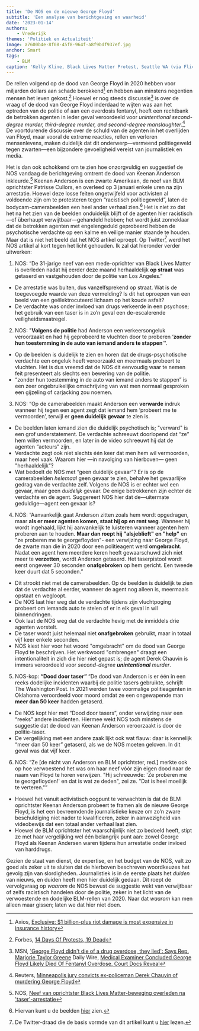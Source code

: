 ```yaml
---
title: 'De NOS en de nieuwe George Floyd'
subtitle: 'Een analyse van berichtgeving en waarheid'
date: '2023-01-14'
authors:
    - Vrederijk
themes: 'Politiek en Actualiteit'
image: a7600b4e-8f08-45f8-964f-a8f9bdf937ef.jpg
anchor: Smart
tags:
    - BLM
caption: 'Kelly Kline, Black Lives Matter Protest, Seattle WA (via Flickr)'
---
```


De rellen volgend op de dood van George Floyd in 2020 hebben voor miljarden dollars aan schade berokkend[^1] en hebben aan minstens negentien mensen het leven gekost.[^2] Hoewel er nog steeds discussie[^3] is over de vraag of de dood van George Floyd inderdaad te wijten was aan het optreden van de politie of aan een overdosis fentanyl, heeft een rechtbank de betrokken agenten in ieder geval veroordeeld voor _unintentional second-degree murder, third-degree murder, and second-degree manslaughter._[^4] De voortdurende discussie over de schuld van de agenten in het overlijden van Floyd, maar vooral de extreme reacties, rellen en verloren mensenlevens, maken duidelijk dat dit onderwerp—vermeend politiegeweld tegen zwarten—een bijzondere gevoeligheid vereist van journalistiek en media.

Het is dan ook schokkend om te zien hoe onzorgvuldig en suggestief de NOS vandaag de berichtgeving omtrent de dood van Keenan Anderson inkleurde.[^5] Keenan Anderson is een zwarte Amerikaan, de neef van BLM oprichtster Patrisse Cullors, en overleed op 3 januari enkele uren na zijn arrestatie. Hoewel deze losse feiten ongetwijfeld voor activisten al voldoende zijn om te protesteren tegen “racistisch politiegeweld”, laten de bodycam-camerabeelden een heel ander verhaal zien.[^6] Het is niet zo dat het na het zien van de beelden onduidelijk blijft of de agenten hier racistisch—of überhaupt verwijtbaar—gehandeld hebben; het wordt juist zonneklaar dat de betrokken agenten met engelengeduld geprobeerd hebben de psychotische verdachte op een kalme en veilige manier staande te houden. Maar dat is niet het beeld dat het NOS artikel oproept. Op Twitter[^7] werd het NOS artikel al kort tegen het licht gehouden. Ik zal dat hieronder verder uitwerken:

1. NOS: “De 31-jarige neef van een mede-oprichter van Black Lives Matter is overleden nadat hij eerder deze maand herhaaldelijk **op straat** was getaserd en vastgehouden door de politie van Los Angeles.”
  * De arrestatie was buiten, dus vanzelfsprekend op straat. Wat is de toegevoegde waarde van deze vermelding? Is dit het oproepen van een beeld van een geëlektrocuteerd lichaam op het koude asfalt?
  * De verdachte was onder invloed van drugs verkeerde in een psychose; het gebruik van een taser is in zo’n geval een de-escalerende veiligheidsmaatregel.

2. NOS: "**Volgens de politie** had Anderson een verkeersongeluk veroorzaakt en had hij geprobeerd te vluchten door te proberen ‘**zonder hun toestemming in de auto van iemand anders te stappen**’".
  * Op de beelden is duidelijk te zien en horen dat de drugs-psychotische verdachte een ongeluk heeft veroorzaakt en meermaals probeert te vluchten. Het is dus vreemd dat de NOS dit eenvoudig waar te nemen feit presenteert als slechts een bewering van de politie.
  * “zonder hun toestemming in de auto van iemand anders te stappen” is een zeer ongebruikelijke omschrijving van wat men normaal gesproken een gijzeling of carjacking zou noemen.

3. NOS: “Op de camerabeelden maakt Anderson een **verwarde** indruk wanneer hij tegen een agent zegt dat iemand hem ‘probeert me te vermoorden’, terwijl er **geen duidelijk gevaar** te zien is.
  * De beelden laten iemand zien die duidelijk psychotisch is; "verward" is een grof understatement. De verdachte schreeuwt doorlopend dat “ze” hem willen vermoorden, en later in de video schreeuwt hij dat de agenten “acteurs” zijn.
  * Verdachte zegt ook niet slechts één keer dat men hem wil vermoorden, maar heel vaak. Waarom hier —in navolging van hierboven— geen "herhaaldelijk"?
  * Wat bedoelt de NOS met “geen duidelijk gevaar”? Er is op de camerabeelden _helemaal_ geen gevaar te zien, behalve het gevaarlijke gedrag van de verdachte zelf. Volgens de NOS is er echter wel een gevaar, maar geen _duidelijk_ gevaar. De enige betrokkenen zijn echter de verdachte en de agent. Suggereert NOS hier dat de—uitermate geduldige—agent een gevaar is?

4. NOS: “Aanvankelijk gaat Anderson zitten zoals hem wordt opgedragen, maar **als er meer agenten komen, staat hij op en rent weg**. Wanneer hij wordt ingehaald, lijkt hij aanvankelijk te luisteren wanneer agenten hem proberen aan te houden. **Maar dan roept hij "alsjeblieft" en "help"** en "ze proberen me te georgefloyden"- een verwijzing naar George Floyd, de zwarte man die in 2020 door een politieagent werd **omgebracht**. Nadat een agent hem meerdere keren heeft gewaarschuwd zich niet meer te **verzetten**, wordt Anderson getaserd. Het taserpistool wordt eerst ongeveer 30 seconden **onafgebroken** op hem gericht. Een tweede keer duurt dat 5 seconden.”
  * Dit strookt niet met de camerabeelden. Op de beelden is duidelijk te zien dat de verdachte al eerder, wanneer de agent nog alleen is, meermaals opstaat en wegloopt.
  * De NOS laat hier weg dat de verdachte tijdens zijn vluchtpoging probeert om iemands auto te stelen of er in elk geval in wil binnendringen.
  * Ook laat de NOS weg dat de verdachte hevig met de inmiddels drie agenten worstelt.
  * De taser wordt juist helemaal niet **onafgebroken** gebruikt, maar in totaal vijf keer enkele seconden.
  * NOS kiest hier voor het woord "omgebracht" om de dood van George Floyd te beschrijven. Het werkwoord "ombrengen" draagt een intentionaliteit in zich die hier niet gepast is; de agent Derek Chauvin is immers veroordeeld voor _second-degree **unintentional** murder_.

5. NOS-kop: **“Dood door taser”**
“De dood van Anderson is er één in een reeks dodelijke incidenten waarbij de politie tasers gebruikte, schrijft The Washington Post. In 2021 werden twee voormalige politieagenten in Oklahoma veroordeeld voor moord omdat ze een ongewapende man **meer dan 50 keer** hadden getaserd.
  * De NOS kopt hier met “Dood door tasers”, onder verwijzing naar een “reeks” andere incidenten. Hiermee wekt NOS toch minstens de suggestie dat de dood van Keenan Anderson veroorzaakt is door de politie-taser.
  * De vergelijking met een andere zaak lijkt ook wat flauw: daar is kennelijk “meer dan 50 keer” getaserd, als we de NOS moeten geloven. In dit geval was dat vijf keer.

6. NOS: “Ze [de nicht van Anderson en BLM oprichtster, red.] merkte ook op hoe verwoestend het was om haar neef vóór zijn eigen dood naar de naam van Floyd te horen verwijzen. "Hij schreeuwde: 'Ze proberen me te georgefloyden!' en dat is wat ze deden", zei ze. "Dat is heel moeilijk te verteren."”
  * Hoewel het vanuit activistisch oogpunt te verwachten is dat de BLM oprichtster Keenan Anderson probeert te framen als de nieuwe George Floyd, is het een bevreemdende journalistieke keuze om zo’n zware beschuldiging niet nader te kwalificeren, zeker in aanwezigheid van videobewijs dat een totaal ander verhaal laat zien.
  * Hoewel de BLM oprichtster het waarschijnlijk niet zo bedoeld heeft, stipt ze met haar vergelijking wel één belangrijk punt aan: zowel George Floyd als Keenan Andersen waren tijdens hun arrestatie onder invloed van harddrugs.

Gezien de staat van dienst, de expertise, en het budget van de NOS, valt zo goed als zeker uit te sluiten dat de hierboven beschreven woordkeuzes het gevolg zijn van slordigheden. Journalistiek is in de eerste plaats het _duiden_ van nieuws, en duiden heeft men hier duidelijk gedaan. Dit roept de vervolgvraag op _waarom_ de NOS bewust de suggestie wekt van verwijtbaar of zelfs racistisch handelen door de politie, zeker in het licht van de verwoestende en dodelijke BLM-rellen van 2020. Naar dat _waarom_ kan men alleen maar gissen; laten we dat hier niet doen.

[^1]: Axios, [Exclusive: $1 billion-plus riot damage is most expensive in insurance history](https://www.axios.com/2020/09/16/riots-cost-property-damage)
[^2]: Forbes, [14 Days Of Protests, 19 Dead](https://www.forbes.com/sites/jemimamcevoy/2020/06/08/14-days-of-protests-19-dead/)
[^3]: MSN, ['George Floyd didn't die of a drug overdose, they lied': Says Rep. Marjorie Taylor Greene](https://www.msn.com/en-us/news/politics/george-floyd-didn-t-die-of-a-drug-overdose-they-lied-says-rep-marjorie-taylor-greene/ar-AA15QTHb?ocid=msedgdhp&pc=U531&cvid=5212d9bcd0c44284891886957015867f)
Daily Wire, [Medical Examiner Concluded George Floyd Likely Died Of Fentanyl Overdose, Court Docs Reveal](https://www.dailywire.com/news/medical-examiner-concluded-george-floyd-likely-died-of-fentanyl-overdose-court-docs-reveal)
[^4]: Reuters, [Minneapolis jury convicts ex-policeman Derek Chauvin of murdering George Floyd](https://www.reuters.com/world/us/jurors-resume-deliberations-derek-chauvin-murder-trial-2021-04-20/)
[^5]: NOS, [Neef van oprichtster Black Lives Matter-beweging overleden na 'taser'-arrestatie](https://nos.nl/artikel/2459698-neef-van-oprichtster-black-lives-matter-beweging-overleden-na-taser-arrestatie)
[^6]: Hiervan kunt u de beelden [hier](https://youtu.be/MVTYcbPX0GA) zien.
[^7]: De Twitter-draad die de basis vormde van dit artikel kunt u [hier](https://twitter.com/Traditi0nalist/status/1613987454465314816?s=20&t=tFnDdB5lpzaSxultF3FoUA) lezen.
